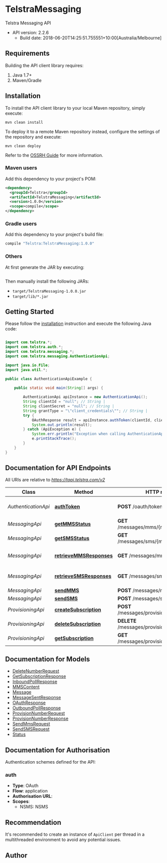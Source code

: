 # TelstraMessaging

Telstra Messaging API
- API version: 2.2.6
  - Build date: 2018-06-20T14:25:51.755551+10:00[Australia/Melbourne]





## Requirements

Building the API client library requires:
1. Java 1.7+
2. Maven/Gradle

## Installation

To install the API client library to your local Maven repository, simply execute:

```shell
mvn clean install
```

To deploy it to a remote Maven repository instead, configure the settings of the repository and execute:

```shell
mvn clean deploy
```

Refer to the [OSSRH Guide](http://central.sonatype.org/pages/ossrh-guide.html) for more information.

### Maven users

Add this dependency to your project's POM:

```xml
<dependency>
  <groupId>Telstra</groupId>
  <artifactId>TelstraMessaging</artifactId>
  <version>1.0.0</version>
  <scope>compile</scope>
</dependency>
```

### Gradle users

Add this dependency to your project's build file:

```groovy
compile "Telstra:TelstraMessaging:1.0.0"
```

### Others

At first generate the JAR by executing:

```shell
```

Then manually install the following JARs:

* `target/TelstraMessaging-1.0.0.jar`
* `target/lib/*.jar`

## Getting Started

Please follow the [installation](#installation) instruction and execute the following Java code:

```java

import com.telstra.*;
import com.telstra.auth.*;
import com.telstra.messaging.*;
import com.telstra.messaging.AuthenticationApi;

import java.io.File;
import java.util.*;

public class AuthenticationApiExample {

    public static void main(String[] args) {
        
        AuthenticationApi apiInstance = new AuthenticationApi();
        String clientId = "null"; // String | 
        String clientSecret = "null"; // String | 
        String grantType = "\"client_credentials\""; // String | 
        try {
            OAuthResponse result = apiInstance.authToken(clientId, clientSecret, grantType);
            System.out.println(result);
        } catch (ApiException e) {
            System.err.println("Exception when calling AuthenticationApi#authToken");
            e.printStackTrace();
        }
    }
}

```

## Documentation for API Endpoints

All URIs are relative to *https://tapi.telstra.com/v2*

Class | Method | HTTP request | Description
------------ | ------------- | ------------- | -------------
*AuthenticationApi* | [**authToken**](docs/AuthenticationApi.md#authToken) | **POST** /oauth/token | Generate OAuth2 token
*MessagingApi* | [**getMMSStatus**](docs/MessagingApi.md#getMMSStatus) | **GET** /messages/mms/{messageid}/status | Get MMS Status
*MessagingApi* | [**getSMSStatus**](docs/MessagingApi.md#getSMSStatus) | **GET** /messages/sms/{messageId}/status | Get SMS Status
*MessagingApi* | [**retrieveMMSResponses**](docs/MessagingApi.md#retrieveMMSResponses) | **GET** /messages/mms | Retrieve MMS Responses
*MessagingApi* | [**retrieveSMSResponses**](docs/MessagingApi.md#retrieveSMSResponses) | **GET** /messages/sms | Retrieve SMS Responses
*MessagingApi* | [**sendMMS**](docs/MessagingApi.md#sendMMS) | **POST** /messages/mms | Send MMS
*MessagingApi* | [**sendSMS**](docs/MessagingApi.md#sendSMS) | **POST** /messages/sms | Send SMS
*ProvisioningApi* | [**createSubscription**](docs/ProvisioningApi.md#createSubscription) | **POST** /messages/provisioning/subscriptions | Create Subscription
*ProvisioningApi* | [**deleteSubscription**](docs/ProvisioningApi.md#deleteSubscription) | **DELETE** /messages/provisioning/subscriptions | Delete Subscription
*ProvisioningApi* | [**getSubscription**](docs/ProvisioningApi.md#getSubscription) | **GET** /messages/provisioning/subscriptions | Get Subscription


## Documentation for Models

 - [DeleteNumberRequest](docs/DeleteNumberRequest.md)
 - [GetSubscriptionResponse](docs/GetSubscriptionResponse.md)
 - [InboundPollResponse](docs/InboundPollResponse.md)
 - [MMSContent](docs/MMSContent.md)
 - [Message](docs/Message.md)
 - [MessageSentResponse](docs/MessageSentResponse.md)
 - [OAuthResponse](docs/OAuthResponse.md)
 - [OutboundPollResponse](docs/OutboundPollResponse.md)
 - [ProvisionNumberRequest](docs/ProvisionNumberRequest.md)
 - [ProvisionNumberResponse](docs/ProvisionNumberResponse.md)
 - [SendMmsRequest](docs/SendMmsRequest.md)
 - [SendSMSRequest](docs/SendSMSRequest.md)
 - [Status](docs/Status.md)


## Documentation for Authorisation

Authentication schemes defined for the API:
### auth

- **Type**: OAuth
- **Flow**: application
- **Authorisation URL**: 
- **Scopes**: 
  - NSMS: NSMS


## Recommendation

It's recommended to create an instance of `ApiClient` per thread in a multithreaded environment to avoid any potential issues.

## Author



